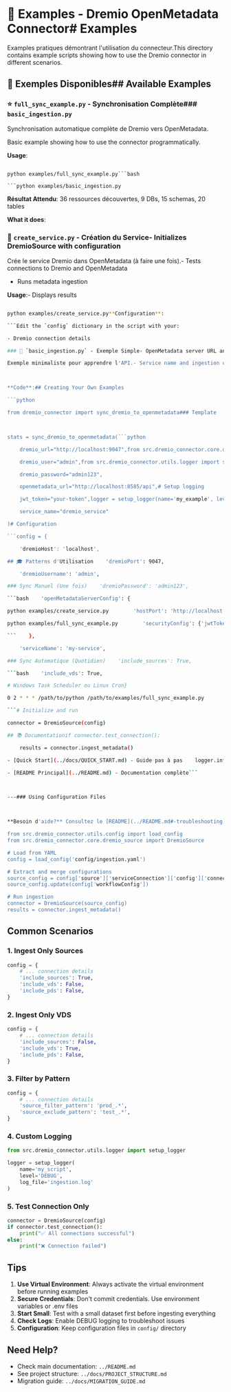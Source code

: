 # 📖 Examples - Dremio OpenMetadata Connector# Examples



Examples pratiques démontrant l'utilisation du connecteur.This directory contains example scripts showing how to use the Dremio connector in different scenarios.



## 📂 Exemples Disponibles## Available Examples



### ⭐ `full_sync_example.py` - Synchronisation Complète### `basic_ingestion.py`

Synchronisation automatique complète de Dremio vers OpenMetadata.

Basic example showing how to use the connector programmatically.

**Usage**:

```bash**Usage**:

python examples/full_sync_example.py```bash

```python examples/basic_ingestion.py

```

**Résultat Attendu**: 36 ressources découvertes, 9 DBs, 15 schemas, 20 tables

**What it does**:

### 🔧 `create_service.py` - Création du Service- Initializes DremioSource with configuration

Crée le service Dremio dans OpenMetadata (à faire une fois).- Tests connections to Dremio and OpenMetadata

- Runs metadata ingestion

**Usage**:- Displays results

```bash

python examples/create_service.py**Configuration**:

```Edit the `config` dictionary in the script with your:

- Dremio connection details

### 📝 `basic_ingestion.py` - Exemple Simple- OpenMetadata server URL and JWT token

Exemple minimaliste pour apprendre l'API.- Service name and ingestion options



**Code**:## Creating Your Own Examples

```python

from dremio_connector import sync_dremio_to_openmetadata### Template



stats = sync_dremio_to_openmetadata(```python

    dremio_url="http://localhost:9047",from src.dremio_connector.core.dremio_source import DremioSource

    dremio_user="admin",from src.dremio_connector.utils.logger import setup_logger

    dremio_password="admin123",

    openmetadata_url="http://localhost:8585/api",# Setup logging

    jwt_token="your-token",logger = setup_logger(name='my_example', level='INFO')

    service_name="dremio_service"

)# Configuration

```config = {

    'dremioHost': 'localhost',

## 🎓 Patterns d'Utilisation    'dremioPort': 9047,

    'dremioUsername': 'admin',

### Sync Manuel (Une fois)    'dremioPassword': 'admin123',

```bash    'openMetadataServerConfig': {

python examples/create_service.py        'hostPort': 'http://localhost:8585/api',

python examples/full_sync_example.py        'securityConfig': {'jwtToken': 'your-token'}

```    },

    'serviceName': 'my-service',

### Sync Automatique (Quotidien)    'include_sources': True,

```bash    'include_vds': True,

# Windows Task Scheduler ou Linux Cron}

0 2 * * * /path/to/python /path/to/examples/full_sync_example.py

```# Initialize and run

connector = DremioSource(config)

## 📚 Documentationif connector.test_connection():

    results = connector.ingest_metadata()

- [Quick Start](../docs/QUICK_START.md) - Guide pas à pas    logger.info(f"Results: {results}")

- [README Principal](../README.md) - Documentation complète```



---### Using Configuration Files



**Besoin d'aide?** Consultez le [README](../README.md#-troubleshooting)```python

from src.dremio_connector.utils.config import load_config
from src.dremio_connector.core.dremio_source import DremioSource

# Load from YAML
config = load_config('config/ingestion.yaml')

# Extract and merge configurations
source_config = config['source']['serviceConnection']['config']['connectionOptions']
source_config.update(config['workflowConfig'])

# Run ingestion
connector = DremioSource(source_config)
results = connector.ingest_metadata()
```

## Common Scenarios

### 1. Ingest Only Sources

```python
config = {
    # ... connection details
    'include_sources': True,
    'include_vds': False,
    'include_pds': False,
}
```

### 2. Ingest Only VDS

```python
config = {
    # ... connection details
    'include_sources': False,
    'include_vds': True,
    'include_pds': False,
}
```

### 3. Filter by Pattern

```python
config = {
    # ... connection details
    'source_filter_pattern': 'prod_.*',
    'source_exclude_pattern': 'test_.*',
}
```

### 4. Custom Logging

```python
from src.dremio_connector.utils.logger import setup_logger

logger = setup_logger(
    name='my_script',
    level='DEBUG',
    log_file='ingestion.log'
)
```

### 5. Test Connection Only

```python
connector = DremioSource(config)
if connector.test_connection():
    print("✅ All connections successful")
else:
    print("❌ Connection failed")
```

## Tips

1. **Use Virtual Environment**: Always activate the virtual environment before running examples
2. **Secure Credentials**: Don't commit credentials. Use environment variables or .env files
3. **Start Small**: Test with a small dataset first before ingesting everything
4. **Check Logs**: Enable DEBUG logging to troubleshoot issues
5. **Configuration**: Keep configuration files in `config/` directory

## Need Help?

- Check main documentation: `../README.md`
- See project structure: `../docs/PROJECT_STRUCTURE.md`
- Migration guide: `../docs/MIGRATION_GUIDE.md`
